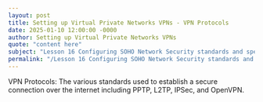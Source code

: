 ```yaml
---
layout: post
title: Setting up Virtual Private Networks VPNs - VPN Protocols
date: 2025-01-10 12:00:00 -0000
author: Setting up Virtual Private Networks VPNs
quote: "content here"
subject: "Lesson 16 Configuring SOHO Network Security standards and specifications"
permalink: "/Lesson 16 Configuring SOHO Network Security standards and specifications/Setting up Virtual Private Networks VPNs/Setting up Virtual Private Networks VPNs - VPN Protocols"
---
```


VPN Protocols: The various standards used to establish a secure connection over the internet including PPTP, L2TP, IPSec, and OpenVPN.

